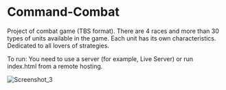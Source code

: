 # Command-Combat

Project of combat game (TBS format).
There are 4 races and more than 30 types of units available in the game. Each unit has its own characteristics. Dedicated to all lovers of strategies.

To run:
You need to use a server (for example, Live Server) or run index.html from a remote hosting.

![Screenshot_3](https://user-images.githubusercontent.com/78414390/150925196-9096a15b-1a66-4c38-ba4d-54f9dae098bd.png)
